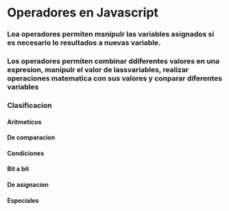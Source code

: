 # Operadores en Javascript

### Loa operadores permiten msnipulr las variables asignados si es necesario lo resultados a nuevas variable.


### Los operadores permiten combinar ddiferentes valores en una expresion, manipulr el valor de lassvariables, realizar operaciones matematica con sus valores y conparar diferentes variables


### Clasificacion 
#### Aritmeticos 
#### De comparacion
#### Condiciones 
#### Bit a bit 
#### De asignacion 
#### Especiales 